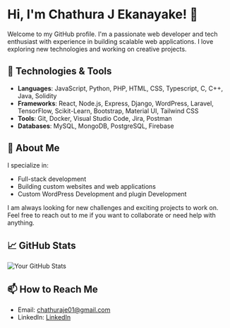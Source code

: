 # Hi, I'm Chathura J Ekanayake! 👋

Welcome to my GitHub profile. I'm a passionate web developer and tech enthusiast with experience in building scalable web applications. I love exploring new technologies and working on creative projects.

## 🔧 Technologies & Tools

- **Languages**: JavaScript, Python, PHP, HTML, CSS, Typescript, C, C++, Java, Solidity
- **Frameworks**: React, Node.js, Express, Django, WordPress, Laravel, TensorFlow, Scikit-Learn, Bootstrap, Material UI, Tailwind CSS
- **Tools**: Git, Docker, Visual Studio Code, Jira, Postman
- **Databases**: MySQL, MongoDB, PostgreSQL, Firebase

## 💼 About Me

I specialize in:
- Full-stack development
- Building custom websites and web applications
- Custom WordPress Development and plugin Development

I am always looking for new challenges and exciting projects to work on. Feel free to reach out to me if you want to collaborate or need help with anything.

## 📈 GitHub Stats

![Your GitHub Stats](https://github-readme-stats.vercel.app/api?username=yourusername&show_icons=true&hide_title=true&count_private=true&hide=prs)

## 📫 How to Reach Me

- Email: [chathuraje01@gmail.com](mailto:chathuraje01@gmail.com)
- LinkedIn: [LinkedIn]([https://www.linkedin.com/in/yourprofile/](https://www.linkedin.com/in/chathuraje/))
